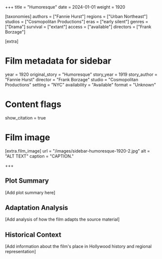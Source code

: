 +++
title = "Humoresque"
date = 2024-01-01
weight = 1920

[taxonomies]
authors = ["Fannie Hurst"]
regions = ["Urban Northeast"]
studios = ["Cosmopolitan Productions"]
eras = ["early silent"]
genres = ["Drama"]
survival = ["extant"]
access = ["available"]
directors = ["Frank Borzage"]

[extra]
# Film metadata for sidebar
year = 1920
original_story = "Humoresque"
story_year = 1919
story_author = "Fannie Hurst"
director = "Frank Borzage"
studio = "Cosmopolitan Productions"
setting = "NYC"
availability = "Available"
format = "Unknown"

# Content flags
show_citation = true

# Film image
[extra.film_image]
url = "/images/sidebar-humoresque-1920-2.jpg"
alt = "ALT TEXT"
caption = "CAPTION."

+++

## Plot Summary

[Add plot summary here]

## Adaptation Analysis

[Add analysis of how the film adapts the source material]

## Historical Context

[Add information about the film's place in Hollywood history and regional representation]